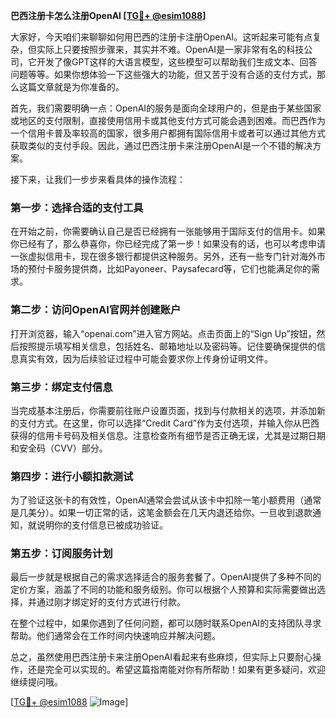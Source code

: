 **巴西注册卡怎么注册OpenAI [[TG💪+ @esim1088](https://t.me/s/esim1088)]**

大家好，今天咱们来聊聊如何用巴西的注册卡注册OpenAI。这听起来可能有点复杂，但实际上只要按照步骤来，其实并不难。OpenAI是一家非常有名的科技公司，它开发了像GPT这样的大语言模型，这些模型可以帮助我们生成文本、回答问题等等。如果你想体验一下这些强大的功能，但又苦于没有合适的支付方式，那么这篇文章就是为你准备的。

首先，我们需要明确一点：OpenAI的服务是面向全球用户的，但是由于某些国家或地区的支付限制，直接使用信用卡或其他支付方式可能会遇到困难。而巴西作为一个信用卡普及率较高的国家，很多用户都拥有国际信用卡或者可以通过其他方式获取类似的支付手段。因此，通过巴西注册卡来注册OpenAI是一个不错的解决方案。

接下来，让我们一步步来看具体的操作流程：

### 第一步：选择合适的支付工具

在开始之前，你需要确认自己是否已经拥有一张能够用于国际支付的信用卡。如果你已经有了，那么恭喜你，你已经完成了第一步！如果没有的话，也可以考虑申请一张虚拟信用卡，现在很多银行都提供这种服务。另外，还有一些专门针对海外市场的预付卡服务提供商，比如Payoneer、Paysafecard等，它们也能满足你的需求。

### 第二步：访问OpenAI官网并创建账户

打开浏览器，输入“openai.com”进入官方网站。点击页面上的“Sign Up”按钮，然后按照提示填写相关信息，包括姓名、邮箱地址以及密码等。记住要确保提供的信息真实有效，因为后续验证过程中可能会要求你上传身份证明文件。

### 第三步：绑定支付信息

当完成基本注册后，你需要前往账户设置页面，找到与付款相关的选项，并添加新的支付方式。在这里，你可以选择“Credit Card”作为支付选项，并输入你从巴西获得的信用卡号码及相关信息。注意检查所有细节是否正确无误，尤其是过期日期和安全码（CVV）部分。

### 第四步：进行小额扣款测试

为了验证这张卡的有效性，OpenAI通常会尝试从该卡中扣除一笔小额费用（通常是几美分）。如果一切正常的话，这笔金额会在几天内退还给你。一旦收到退款通知，就说明你的支付信息已被成功验证。

### 第五步：订阅服务计划

最后一步就是根据自己的需求选择适合的服务套餐了。OpenAI提供了多种不同的定价方案，涵盖了不同的功能和服务级别。你可以根据个人预算和实际需要做出选择，并通过刚才绑定好的支付方式进行付款。

在整个过程中，如果你遇到了任何问题，都可以随时联系OpenAI的支持团队寻求帮助。他们通常会在工作时间内快速响应并解决问题。

总之，虽然使用巴西注册卡来注册OpenAI看起来有些麻烦，但实际上只要耐心操作，还是完全可以实现的。希望这篇指南能对你有所帮助！如果有更多疑问，欢迎继续提问哦。

[[TG💪+ @esim1088](https://t.me/s/esim1088) ![Image](https://i.postimg.cc/4NQfJmqS/Snipaste-2025-05-13-00-14-12.png)]